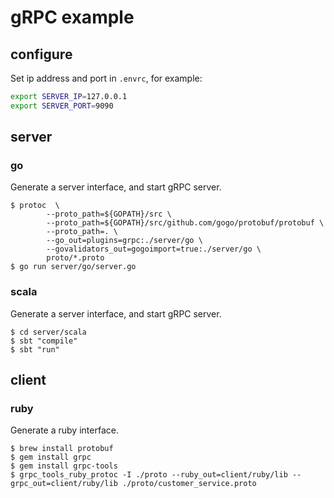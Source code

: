 # gRPC example

## configure
Set ip address and port in `.envrc`, for example:

```bash
export SERVER_IP=127.0.0.1
export SERVER_PORT=9090
```

## server
### go

Generate a server interface, and start gRPC server.

```
$ protoc  \
        --proto_path=${GOPATH}/src \
        --proto_path=${GOPATH}/src/github.com/gogo/protobuf/protobuf \
        --proto_path=. \
        --go_out=plugins=grpc:./server/go \
        --govalidators_out=gogoimport=true:./server/go \
        proto/*.proto
$ go run server/go/server.go
```

### scala

Generate a server interface, and start gRPC server.

```
$ cd server/scala
$ sbt "compile"
$ sbt "run"
```

## client
### ruby

Generate a ruby interface.

```
$ brew install protobuf
$ gem install grpc
$ gem install grpc-tools
$ grpc_tools_ruby_protoc -I ./proto --ruby_out=client/ruby/lib --grpc_out=client/ruby/lib ./proto/customer_service.proto
```
